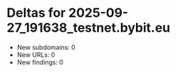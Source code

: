 # Deltas for 2025-09-27_191638_testnet.bybit.eu
- New subdomains: 0
- New URLs: 0
- New findings: 0

